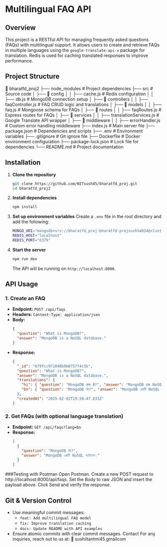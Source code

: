 # Multilingual FAQ API

## Overview
This project is a RESTful API for managing frequently asked questions (FAQs) with multilingual support. It allows users to create and retrieve FAQs in multiple languages using the `google-translate-api-x` package for translation. Redis is used for caching translated responses to improve performance.

## Project Structure
📂 bharatfd_proj2
├── node_modules           # Project dependencies
├── src                    # Source code
│   ├── 📂 config
│   │   ├── cache.js       # Redis configuration
│   │   ├── db.js          # MongoDB connection setup
│   ├── 📂 controllers
│   │   ├── faqController.js # FAQ CRUD logic and translations
│   ├── 📂 models
│   │   ├── faq.js         # Mongoose schema for FAQs
│   ├── 📂 routes
│   │   ├── faqRoutes.js   # Express routes for FAQs
│   ├── 📂 services
│   │   ├── translationServices.js # Google Translate API wrapper
│   ├── 📂 middleware
│   │   ├── errorHandler.js # Custom error handling middleware
├── index.js               # Main server file
├── package.json           # Dependencies and scripts
├── .env                   # Environment variables
├── .gitignore             # Git ignore file
├── Dockerfile             # Docker environment configuration
├── package-lock.json      # Lock file for dependencies
└── README.md              # Project documentation

## Installation

1. **Clone the repository**
   ```sh
   git clone https://github.com/NITsush45/bharatfd_proj.git
   cd bharatfd_proj2
   ```

2. **Install dependencies**
   ```sh
   npm install
   ```

3. **Set up environment variables**
   Create a `.env` file in the root directory and add the following:
   ```sh
   MONGO_URI="mongodb+srv://bharatfd_proj:bharatfd-projsush%4024@cluster0.bonyp.mongodb.net/?retryWrites=true&w=majority"
   REDIS_HOST="localhost"
   REDIS_PORT="6379"
   ```

4. **Start the server**
   ```sh
   npm run dev
   ```
   The API will be running on `http://localhost:8000`.

## API Usage

### 1. **Create an FAQ**
- **Endpoint:** `POST /api/faqs`
- **Headers:** `Content-Type: application/json`
- **Body:**
  ```json
  {
    "question": "What is MongoDB?",
    "answer": "MongoDB is a NoSQL database."
  }
  ```
- **Response:**
  ```json
  {
    "_id": "679fcc971048b0b0757f4c5b",
    "question": "What is MongoDB?",
    "answer": "MongoDB is a NoSQL database.",
    "translations": {
      "hi": { "question": "MongoDB क्या है?", "answer": "MongoDB एक NoSQL डेटाबेस है।" },
      "bn": { "question": "MongoDB কি?", "answer": "MongoDB একটি NoSQL ডাটাবেস।" }
    },
    "createdAt": "2025-02-02T19:50:47.833Z"
  }
  ```

### 2. **Get FAQs (with optional language translation)**
- **Endpoint:** `GET /api/faqs?lang=bn`
- **Response:**
  ```json
  [
    {
      "question": "MongoDB কি?",
      "answer": "MongoDB একটি NoSQL ডাটাবেস।"
    }
  ]
  ```
###Testing with Postman
Open Postman.
Create a new POST request to http://localhost:8000/api/faqs.
Set the Body to raw JSON and insert the payload above.
Click Send and verify the response.

## Git & Version Control
- Use meaningful commit messages:
  - `feat: Add multilingual FAQ model`
  - `fix: Improve translation caching`
  - `docs: Update README with API examples`
- Ensure atomic commits with clear commit messages.
Contact
For any inquiries, reach out to us at:
📧 sushiitantmi45.gmailcom

